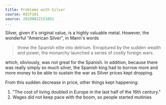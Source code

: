 ```yaml
---
title: Problems with Silver
course: HIST101
source: 20200822151051
...
```


Silver, given it's original value, is a highly valuable metal. However, the wonderful "American Silver", in Mann's words

> threw the Spanish elite into delirium. Enraptured by the sudden wealth and power, the monarchy launched a series of costly foreign wars.  

which, obviously, was not great for the Spanish. In addition, because there was really simply so much silver, the Spanish king had to borrow more and more money to be able to sustain the war as Silver prices kept dropping.

From this sudden decrease in price, other things kept happening:

1. "The cost of living doubled in Europe in the last half of the 16th century."
2. Wages did not keep pace with the boom, so people started mutinies